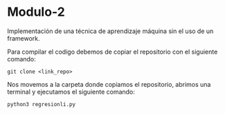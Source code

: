 # Modulo-2
Implementación de una técnica de aprendizaje máquina sin el uso de un framework.

Para compilar el codigo debemos de copiar el repositorio con el siguiente comando:

```
git clone <link_repo>
```
Nos movemos a la carpeta donde copiamos el repositorio, abrimos una terminal y ejecutamos el siguiente comando:

```
python3 regresionli.py
```
